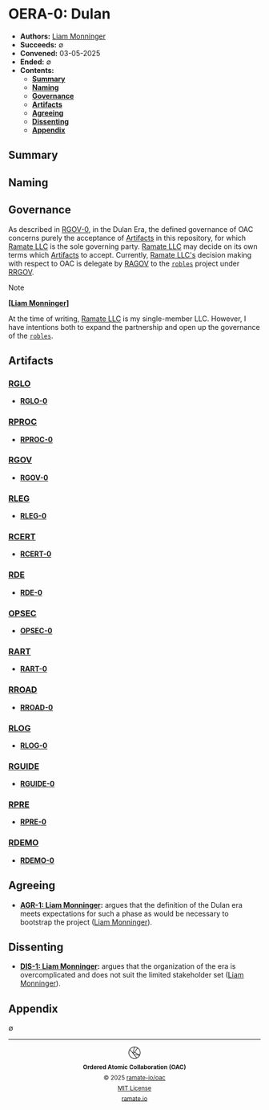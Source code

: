 # OERA-0: Dulan
- **Authors:** [Liam Monninger](mailto:liam@ramate.io)
- **Succeeds:** $\emptyset$
- **Convened:** 03-05-2025
- **Ended:** $\emptyset$
- **Contents:**
  - **[Summary](#summary)**
  - **[Naming](#naming)**
  - **[Governance](#governance)**
  - **[Artifacts](#artifacts)**
  - **[Agreeing](#agreeing)**
  - **[Dissenting](#dissenting)**
  - **[Appendix](#appendix)**

## Summary

## Naming

## Governance
As described in [RGOV-0](../../rgov/oera-000-000-000-dulan/rgov-000-000-000/README.md), in the Dulan Era, the defined governance of OAC concerns purely the acceptance of [Artifacts](../../rglo/oera-000-000-000-dulan/rglo-000-000-000-artifact/README.md) in this repository, for which [Ramate LLC](https://www.ramate.io) is the sole governing party. [Ramate LLC](https://www.ramate.io) may decide on its own terms which [Artifacts](../../rglo/oera-000-000-000-dulan/rglo-000-000-000-artifact/README.md) to accept. Currently, [Ramate LLC's](https://www.ramate.io) decision making with respect to OAC is delegate by [RAGOV](https://github.com/ramate-io/ramate/tree/main/ragov) to the [`robles`](https://github.com/ramate-io/robles) project under [RRGOV](https://github.com/ramate-io/robles/tree/main/rrgov).

> [!NOTE]
>
> **[[Liam Monninger]](mailto:liam@ramate.io)**
>
> At the time of writing, [Ramate LLC](https://www.ramate.io) is my single-member LLC. However, I have intentions both to expand the partnership and open up the governance of the [`robles`](https://github.com/ramate-io/robles).

## Artifacts

### [RGLO](../../rglo/oera-000-000-000-dulan/README.md)
- **[RGLO-0](../../rglo/oera-000-000-000-dulan/rglo-000-000-000/README.md)**

### [RPROC](../../rproc/oera-000-000-000-dulan/README.md)
- **[RPROC-0](../../rproc/oera-000-000-000-dulan/rproc-000-000-000/README.md)**

### [RGOV](../../rgov/oera-000-000-000-dulan/README.md)
- **[RGOV-0](../../rgov/oera-000-000-000-dulan/rgov-000-000-000/README.md)**

### [RLEG](../../rleg/oera-000-000-000-dulan/README.md)
- **[RLEG-0](../../rleg/oera-000-000-000-dulan/rleg-000-000-000/README.md)**

### [RCERT](../../rcert/oera-000-000-000-dulan/README.md)
- **[RCERT-0](../../rcert/oera-000-000-000-dulan/rcert-000-000-000/README.md)**

### [RDE](../../rde/oera-000-000-000-dulan/README.md)
- **[RDE-0](../../rde/oera-000-000-000-dulan/rde-000-000-000/README.md)**

### [OPSEC](../../rspec/oera-000-000-000-dulan/README.md)
- **[OPSEC-0](../../rspec/oera-000-000-000-dulan/rspec-000-000-000/README.md)**

### [RART](../../rart/oera-000-000-000-dulan/README.md)
- **[RART-0](../../rart/oera-000-000-000-dulan/rart-000-000-000/README.md)**

### [RROAD](../../rroad/oera-000-000-000-dulan/README.md)
- **[RROAD-0](../../rroad/oera-000-000-000-dulan/rroad-000-000-000/README.md)**

### [RLOG](../../rlog/oera-000-000-000-dulan/README.md)
- **[RLOG-0](../../rlog/oera-000-000-000-dulan/rlog-000-000-000/README.md)**

### [RGUIDE](../../rguide/oera-000-000-000-dulan/README.md)
- **[RGUIDE-0](../../rguide/oera-000-000-000-dulan/rguide-000-000-000/README.md)**

### [RPRE](../../rpre/oera-000-000-000-dulan/README.md)
- **[RPRE-0](../../rpre/oera-000-000-000-dulan/rpre-000-000-000/README.md)**

### [RDEMO](../../rdemo/oera-000-000-000-dulan/README.md)
- **[RDEMO-0](../../rdemo/oera-000-000-000-dulan/rdemo-000-000-000/README.md)**

## Agreeing
- **[AGR-1: Liam Monninger](./agreeing/agr-001-liam-monninger/README.md):** argues that the definition of the Dulan era meets expectations for such a phase as would be necessary to bootstrap the project ([Liam Monninger](mailto:liam@ramate.io)).

## Dissenting
- **[DIS-1: Liam Monninger](./dissenting/dis-001-liam-monninger/README.md):** argues that the organization of the era is overcomplicated and does not suit the limited stakeholder set ([Liam Monninger](mailto:liam@ramate.io)).

## Appendix
$\emptyset$

<!--OAC FOOTER: DO NOT REMOVE THIS LINE-->
---

<div align="center">
  <a href="https://github.com/ramate-io/oac">
    <picture>
      <source srcset="/assets/oac-inverted-transparent.png" media="(prefers-color-scheme: dark)">
      <img height="24" src="/assets/oac-transparent.png" alt="OAC"/>
    </picture>
  </a>
  <br/>
  <sub>
    <b>Ordered Atomic Collaboration (OAC)</b>
    <br/>
    &copy; 2025 <a href="https://github.com/ramate-io/oac">ramate-io/oac</a>
    <br/>
    <a href="https://github.com/ramate-io/oac/blob/main/LICENSE">MIT License</a>
    <br/>
    <a href="https://www.ramate.io">ramate.io</a>
  </sub>
</div>
